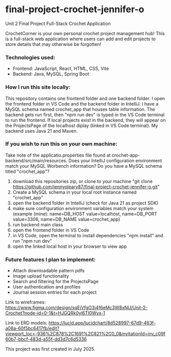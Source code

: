 # final-project-crochet-jennifer-o
Unit 2 Final Project Full-Stack Crochet Application

CrochetCorner is your own personal crochet project management hub! This is a full-stack web application where users can add and edit projects to store details that may otherwise be forgotten!

### Technologies used:
* Frontend: JavaScript, React, HTML, CSS, Vite
* Backend: Java, MySQL, Spring Boot

### How I run this site locally:
This repository contains one frontend folder and one backend folder. I open the frontend folder in VS Code and the backend folder in IntelliJ.
I have a MySQL schema named crochet_app that houses table information. The backend gets run first, then "npm run dev" is typed in the VS Code terminal to run the frontend. If local projects exist in the backend, they will appear on the ProjectsPage of the localhost diplay (linked in VS Code terminal). My backend uses Java 21 and Maven.

### If you wish to run this on your own machine:
Take note of the applicatio.properties file found at crochet-app-backend/src/main/resources. Does your IntelliJ configuration environment match your MySQL Worbench information? Do you have a MySQL schema titled "crochet_app"? 
1. download this repositories zip, or clone to your machine "git clone https://github.com/jennyoleary87/final-project-crochet-jennifer-o.git" 
2. Create a MySQL schema in your local root instance named "crochet_app"
3. open the backend folder in IntelliJ (check for Java 21 as project SDK)
4. make sure configuration environment variables match your system (example (mine): name=DB_HOST value=localhost, name=DB_PORT value=3306, name=DB_NAME value=crochet_app)
5. run backend main class
6. open the frontend folder in VS Code
7. in VS Code, open the terminal to install dependencies "npm install" and run "npm run dev"
8. open the linked local host in your browser to view app

### Future features I plan to implement:
* Attach downloadable pattern pdfs
* Image upload functionality
* Search and filtering for the ProjectsPage
* User authentication and profiles
* Journal session entries for each project

Link to wireframes: https://www.figma.com/design/sqEjVfgO3i4f6eMc3W8xNU/Unit-2-Crochet?node-id=0-1&t=HJGQRk0yl6TI0Wvx-1 

Link to ERD models: https://lucid.app/lucidchart/8d528997-67d9-463f-a08a-60f5bc6417fb/edit?viewport_loc=-936%2C878%2C1691%2C821%2C0_0&invitationId=inv_c09f60b7-bbcf-483d-a55f-dd3d7c6d5336 

This project was first created in July 2025.
